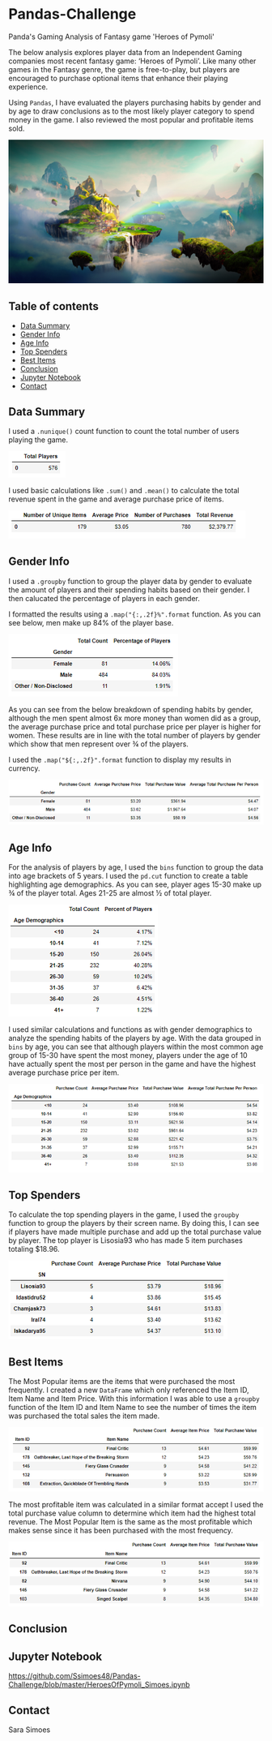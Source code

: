 # Pandas-Challenge
Panda's Gaming Analysis of Fantasy game 'Heroes of Pymoli'

The below analysis explores player data from an Independent Gaming companies most recent fantasy game: ‘Heroes of Pymoli’. Like many other games in the Fantasy genre, the game is free-to-play, but players are encouraged to purchase optional items that enhance their playing experience. 

Using `Pandas`, I have evaluated the players purchasing habits by gender and by age to draw conclusions as to the most likely player category to spend money in the game. I also reviewed the most popular and profitable items sold. 


![Pymoli](Images/Fantasy.png)


## Table of contents
* [Data Summary](#data-summary)
* [Gender Info](#gender-info)
* [Age Info](#age-info)
* [Top Spenders](#top-spenders)
* [Best Items](#best-items)
* [Conclusion](#conclusion)
* [Jupyter Notebook](#jupyter-notebook)
* [Contact](#contact)

## Data Summary

I used a `.nunique()` count function to count the total number of users playing the game. 

![Total Players](Images/player_count.PNG)

I used basic calculations like `.sum()` and `.mean()` to calculate the total revenue spent in the game and average purchase price of items.

![Purchasing Analysis By Gender](Images/purchasing_analysis_total.PNG)

## Gender Info

I used a `.groupby` function to group the player data by gender to evaluate the amount of players and their spending habits based on their gender. I then calucated the percentage of players in each gender. 

I formatted the results using a `.map("{:,.2f}%".format` function. As you can see below, men make up 84% of the player base. 

![Gender Demographics](Images/gender_demo.PNG)

As you can see from the below breakdown of spending habits by gender, although the men spent almost 6x more money than women did as a group, the average purchase price and total purchase price per player is higher for women. These results are in line with the total number of players by gender which show that men represent over ¾ of the players. 

I used the `.map("${:,.2f}".format` function to display my results in currency. 

![Purchasing Analysis By Gender](Images/purchase_analysis_gender.PNG)

## Age Info

For the analysis of players by age, I used the `bins` function to group the data into age brackets of 5 years. I used the `pd.cut` function to create a table highlighting age demographics. As you can see, player ages 15-30 make up ¾ of the player total. Ages 21-25 are almost ½ of total player. 

![Age Demographics](Images/age_demo.PNG)

I used similar calculations and functions as with gender demographics to analyze the spending habits of the players by age. With the data grouped in `bins` by age, you can see that although players within the most common age group of 15-30 have spent the most money, players under the age of 10 have actually spent the most per person in the game and have the highest average purchase price per item. 

![Purchasing Analysis By Age](Images/purchase_analysis_age.PNG)

## Top Spenders

To calculate the top spending players in the game, I used the `groupby` function to group the players by their screen name. By doing this, I can see if players have made multiple purchase and add up the total purchase value by player. The top player is Lisosia93 who has made 5 item purchases totaling $18.96. 

![Top Spenders](Images/top_spender.PNG)

## Best Items

The Most Popular items are the items that were purchased the most frequently. I created a new `DataFrame` which only referenced the Item ID, Item Name and Item Price. With this information I was able to use a `groupby` function of the Item ID and Item Name to see the number of times the item was purchased the total sales the item made. 

![Most Popular Item](Images/pop_item.PNG)

The most profitable item was calculated in a similar format accept I used the total purchase value column to determine which item had the highest total revenue. The Most Popular Item is the same as the most profitable which makes sense since it has been purchased with the most frequency. 

![Most Profitable Item](Images/most_profitable_item.PNG)

## Conclusion

## Jupyter Notebook

https://github.com/Ssimoes48/Pandas-Challenge/blob/master/HeroesOfPymoli_Simoes.ipynb

## Contact
Sara Simoes 
